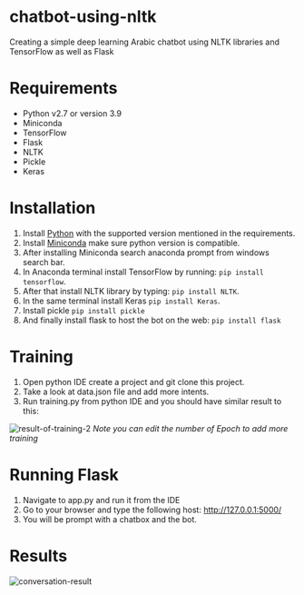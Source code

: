 # chatbot-using-nltk
Creating a simple deep learning Arabic chatbot using NLTK libraries and TensorFlow as well as Flask

# Requirements
 - Python v2.7 or version 3.9
 - Miniconda
 - TensorFlow
 - Flask
 - NLTK
 - Pickle
 - Keras

# Installation

1. Install [Python](https://www.python.org/downloads/) with the supported version mentioned in the requirements. 
2. Install [Miniconda](https://docs.conda.io/en/latest/miniconda.html) make sure python version is compatible. 
3. After installing Miniconda search anaconda prompt from windows search bar. 
4. In Anaconda terminal install TensorFlow by running: `pip install tensorflow`.
5. After that install NLTK library by typing: `pip install NLTK`.
6. In the same terminal install Keras `pip install Keras`.
7. Install pickle `pip install pickle`
8. And finally install flask to host the bot on the web: `pip install flask`



# Training 

1. Open python IDE create a project and git clone this project.
2. Take a look at data.json file and add more intents.
3. Run training.py from python IDE and you should have similar result to this:

![result-of-training-2](https://user-images.githubusercontent.com/53359513/125202399-18831d00-e27c-11eb-84f0-ef9b89aeec8f.jpg)
*Note you can edit the number of Epoch to add more training*

# Running Flask
 
 1. Navigate to app.py and run it from the IDE
 2. Go to your browser and type the following host: http://127.0.0.1:5000/
 3. You will be prompt with a chatbox and the bot.

# Results

![conversation-result](https://user-images.githubusercontent.com/53359513/125202638-1e2d3280-e27d-11eb-8799-607373a660fa.jpg)

